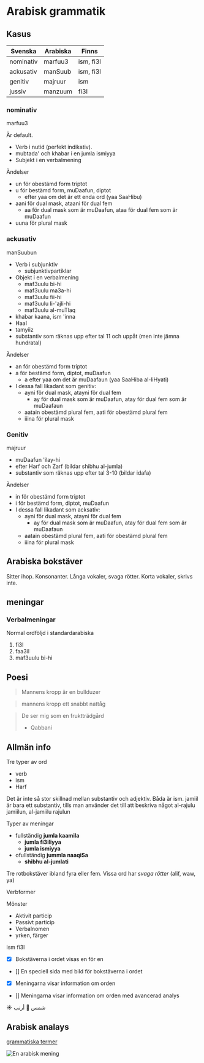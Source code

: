 
# Arabisk grammatik

## Kasus

Svenska | Arabiska | Finns
------- | -------- | -----
nominativ | marfuu3 | ism, fi3l
ackusativ | manSuub | ism, fi3l
genitiv | majruur | ism
jussiv | manzuum | fi3l

### nominativ
marfuu3

Är default.

* Verb i nutid (perfekt indikativ).
* mubtada' och khabar i en jumla ismiyya
* Subjekt i en verbalmening

Ändelser
* un för obestämd form triptot
* u för bestämd form, muDaafun, diptot
  * efter yaa om det är ett enda ord (yaa SaaHibu)
* aani för dual mask, ataani för dual fem
  * aa för dual mask som är muDaafun, ataa för dual fem som är muDaafun
* uuna för plural mask

### ackusativ

manSuubun

* Verb i subjunktiv
  * subjunktivpartiklar
* Objekt i en verbalmening
  * maf3uulu bi-hi
  * maf3uulu ma3a-hi
  * maf3uulu fii-hi
  * maf3uulu li-'ajli-hi
  * maf3uulu al-muTlaq
* khabar kaana, ism 'inna
* Haal
* tamyiiz
* substantiv som räknas upp efter tal 11 och uppåt (men inte jämna hundratal)

Ändelser
* an för obestämd form triptot
* a för bestämd form, diptot, muDaafun
  * a efter yaa om det är muDaafaun (yaa SaaHiba al-liHyati)
* I dessa fall likadant som genitiv:
  * ayni för dual mask, atayni för dual fem
    * ay för dual mask som är muDaafun, atay för dual fem som är muDaafaun
  * aatain obestämd plural fem, aati för obestämd plural fem
  * iiina för plural mask

### Genitiv

majruur

* muDaafun 'ilay-hi
* efter Harf och Zarf (bildar shibhu al-jumla)
* substantiv som räknas upp efter tal 3-10 (bildar idafa)

Ändelser
* in för obestämd form triptot
* i för bestämd form, diptot, muDaafun
* I dessa fall likadant som acksativ:
  * ayni för dual mask, atayni för dual fem
    * ay för dual mask som är muDaafun, atay för dual fem som är muDaafaun
  * aatain obestämd plural fem, aati för obestämd plural fem
  * iiina för plural mask

## Arabiska bokstäver

Sitter ihop.
Konsonanter.
Långa vokaler, svaga rötter.
Korta vokaler, skrivs inte.

## meningar

### Verbalmeningar
Normal ordföljd i standardarabiska
1. fi3l
2. faa3il
3. maf3uulu bi-hi

## Poesi

> Mannens kropp är en bullduzer

> mannens kropp
> ett snabbt nattåg

> De ser mig som en fruktträdgård
> - Qabbani

## Allmän info
Tre typer av ord
* verb
* ism
* Harf

Det är inte så stor skillnad mellan substantiv och adjektiv.
Båda är ism.
jamiil är bara ett substantiv, tills man använder det till att beskriva något
al-rajulu jamiilun, al-jamiilu rajulun

Typer av meningar
* fullständig **jumla kaamila**
  * **jumla fi3iliyya**
  * **jumla ismiyya**  
* ofullständig **jummla naaqiSa**
  * **shibhu al-jumlati**

Tre rotbokstäver
ibland fyra eller fem.
Vissa ord har *svaga rötter* (alif, waw, ya)

Verbformer

Mönster
* Aktivit particip
* Passivt particip
* Verbalnomen
* yrken, färger

ism fi3l

- [x] Bokstäverna i ordet visas en för en
- [] En speciell sida med bild för bokstäverna i ordet
- [x] Meningarna visar information om orden
- [] Meningarna visar information om orden med avancerad analys

:sunny: شمس
:rabbit: أرنب

## Arabisk analays
[grammatiska termer](https://arabic.fi/sv/categories/7)

![En arabisk mening](https://arabic.fi/images/share/fb_sentence25sv.png)

